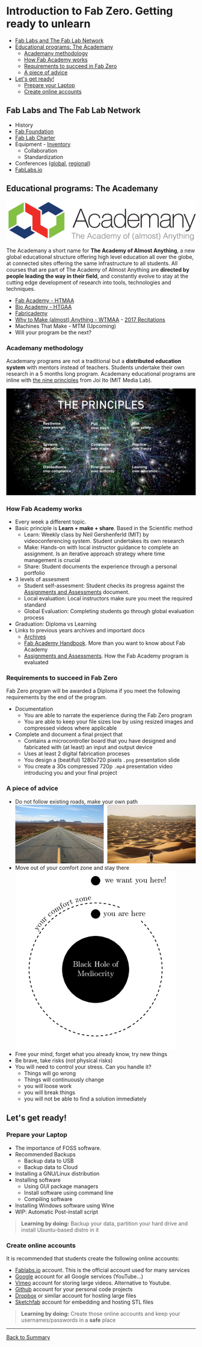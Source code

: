 # Introduction to Fab Zero. Getting ready to unlearn

* [Fab Labs and The Fab Lab Network](#fab-labs-and-the-fab-lab-network)
* [Educational programs: The Academany](#educational-programs-the-academany)
  * [Academany methodology](#academany-methodology)
  * [How Fab Academy works](#how-fab-academy-works)
  * [Requirements to succeed in Fab Zero](#requirements-to-succeed-in-fab-zero)
  * [A piece of advice](#a-piece-of-advice)
* [Let's get ready!](#lets-get-ready)
  * [Prepare your Laptop](#prepare-your-laptop)
  * [Create online accounts](#create-online-accounts)

## Fab Labs and The Fab Lab Network

* History
* [Fab Foundation](http://fabfoundation.org)
* [Fab Lab Charter](http://fab.cba.mit.edu/about/charter/)
* Equipment - [Inventory](https://docs.google.com/spreadsheets/d/1U-jcBWOJEjBT5A0N84IUubtcHKMEMtndQPLCkZCkVsU/pub?single=true&gid=0&output=html)
  * Collaboration
  * Standardization
* Conferences ([global](http://fab13.fabevent.org/), [regional](https://fan4.fablabs.vn/))
* [FabLabs.io](http://fablabs.io)

## Educational programs: The Academany

![](./img/intro/academany.png)

The Academany a short name for **The Academy of Almost Anything**, a new global educational structure offering high level education all over the globe, at connected sites offering the same infrastructure to all students. All courses that are part of The Academy of Almost Anything are **directed by people leading the way in their field**, and constantly evolve to stay at the cutting edge development of research into tools, technologies and techniques.

* [Fab Academy - HTMAA](http://fabacademy.org/)
* [Bio Academy - HTGAA](http://bio.academany.org/)
* [Fabricademy](http://textile-academy.org/)
* [Why to Make (almost) Anything - WTMAA](http://academany.org/design/) - [2017 Recitations](http://archive.fabacademy.org/archives/2017/master/lectures/index.html)
* Machines That Make - MTM (Upcoming)
* Will your program be the next?

### Academany methodology

Academany programs are not a traditional but a **distributed education system** with mentors instead of teachers. Students undertake their own research in a 5 months long program. Academany educational programs are inline with [the nine principles](http://media.mit.edu/about/principles) from Joi Ito (MIT Media Lab).

![](./img/intro/principles.jpeg)

### How Fab Academy works

* Every week a different topic.
* Basic principle is **Learn + make + share**. Based in the Scientific method
  * Learn: Weekly class by Neil Gershenferld (MIT) by videoconferencing system. Student undertakes its own research
  * Make: Hands-on with local instructor guidance to complete an assignment. Is an iterative approach strategy where time management is crucial
  * Share: Student documents the experience through a personal portfolio
* 3 levels of assesment
  * Student self-assesment: Student checks its progress against the [Assignments and Assessments](http://docs.academany.org/FabAcademy-Assessment/_book/) document.
  * Local evaluation: Local instructors make sure you meet the required standard
  * Global Evaluation: Completing students go through global evaluation process
* Graduation: Diploma vs Learning
* Links to previous years archives and important docs
  * [Archives](http://archive.fabacademy.org)
  * [Fab Academy Handbook](http://docs.academany.org/FabAcademy-Handbook/_book/). More than you want to know about Fab Academy
  * [Assignments and Assessments](http://docs.academany.org/FabAcademy-Assessment/_book/). How the Fab Academy program is evaluated

### Requirements to succeed in Fab Zero

Fab Zero program will be awarded a Diploma if you meet the following requirements by the end of the program.

* Documentation
  * You are able to narrate the experience during the Fab Zero program
  * You are able to keep your file sizes low by using resized images and compressed videos where applicable
* Complete and document a final project that
  * Contains a microcontroller board that you have designed and fabricated with (at least) an input and output device
  * Uses at least 2 digital fabrication proceses
  * You design a (beatiful) 1280x720 pixels `.png` presentation slide
  * You create a 30s compressed 720p `.mp4` presentation video introducing you and your final project

### A piece of advice

* Do not follow existing roads, make your own path  
![](img/intro/makeyourpath.png)
* Move out of your comfort zone and stay there  
![](../diagrams/comfort.png)
* Free your mind, forget what you already know, try new things
* Be brave, take risks (not physical risks)
* You will need to control your stress. Can you handle it?
  * Things will go wrong
  * Things will continuously change
  * you will loose work
  * you will break things
  * you will not be able to find a solution immediately

## Let's get ready!

### Prepare your Laptop

* The importance of FOSS software.
* Recommended Backups
  * Backup data to USB
  * Backup data to Cloud
* Installing a GNU/Linux distribution
* Installing software
  * Using GUI package managers
  * Install software using command line
  * Compiling software
* Installing Windows software using Wine
* WIP: Automatic Post-install script

> **Learning by doing:** Backup your data, partition your hard drive and install Ubuntu-based distro in it

### Create online accounts

It is recommended that students create the following online accounts:

* [Fablabs.io](fablabs.io) account. This is the official account used for many services
* [Google](google.com) account for all Google services (YouTube...)
* [Vimeo](vimeo.com) account for storing large videos. Alternative to Youtube.
* [Github](github.com) account for your personal code projects
* [Dropbox](dropbox.com) or similar account for hosting large files
* [Sketchfab](sketchfab.com) account for embedding and hosting STL files

> **Learning by doing:** Create those online accounts and keep your usernames/passwords in a **safe** place

---
[Back to Summary](../summary.md)
